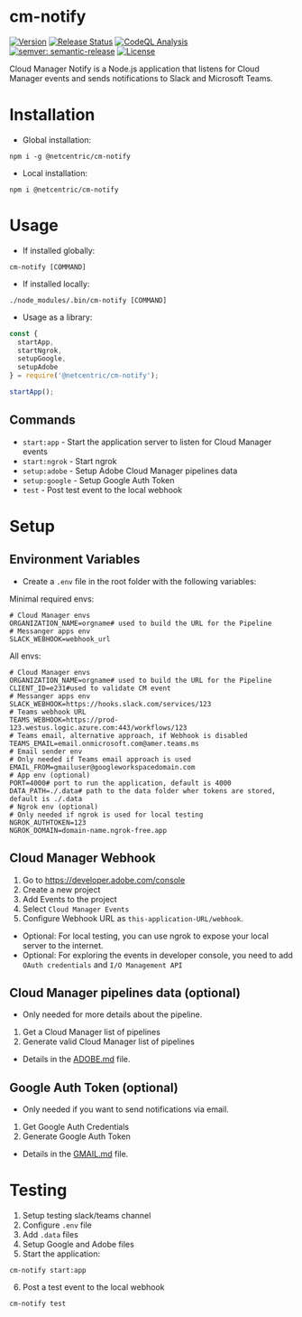 # cm-notify
[![Version](https://img.shields.io/npm/v/@netcentric/cm-notify.svg)](https://npmjs.org/package/@netcentric/cm-notify)
[![Release Status](https://github.com/Netcentric/cm-notify-core/actions/workflows/release.yml/badge.svg)](https://github.com/Netcentric/cm-notify-core/actions/workflows/release.yml)
[![CodeQL Analysis](https://github.com/netcentric/cm-notify/workflows/CodeQL/badge.svg?branch=main)](https://github.com/netcentric/cm-notify/actions)
[![semver: semantic-release](https://img.shields.io/badge/semver-semantic--release-blue.svg)](https://github.com/semantic-release/semantic-release)
[![License](https://img.shields.io/badge/License-Apache%202.0-blue.svg)](https://opensource.org/licenses/Apache-2.0)

Cloud Manager Notify is a Node.js application that listens for Cloud Manager events and sends notifications to Slack and Microsoft Teams.

# Installation
- Global installation:
```
npm i -g @netcentric/cm-notify
```
- Local installation:
```
npm i @netcentric/cm-notify
```

# Usage
- If installed globally:
```
cm-notify [COMMAND]
```
- If installed locally:
```
./node_modules/.bin/cm-notify [COMMAND]
```
- Usage as a library:
```javascript
const {
  startApp,
  startNgrok,
  setupGoogle,
  setupAdobe
} = require('@netcentric/cm-notify');

startApp();
````

## Commands

- `start:app` - Start the application server to listen for Cloud Manager events
- `start:ngrok` - Start ngrok
- `setup:adobe` - Setup Adobe Cloud Manager pipelines data
- `setup:google` - Setup Google Auth Token
- `test` - Post test event to the local webhook

# Setup

## Environment Variables
- Create a `.env` file in the root folder with the following variables:

Minimal required envs:
```
# Cloud Manager envs
ORGANIZATION_NAME=orgname# used to build the URL for the Pipeline
# Messanger apps env
SLACK_WEBHOOK=webhook_url
```
All envs:
```
# Cloud Manager envs
ORGANIZATION_NAME=orgname# used to build the URL for the Pipeline
CLIENT_ID=e231#used to validate CM event
# Messanger apps env
SLACK_WEBHOOK=https://hooks.slack.com/services/123
# Teams webhook URL
TEAMS_WEBHOOK=https://prod-123.westus.logic.azure.com:443/workflows/123
# Teams email, alternative approach, if Webhook is disabled
TEAMS_EMAIL=email.onmicrosoft.com@amer.teams.ms
# Email sender env
# Only needed if Teams email approach is used
EMAIL_FROM=gmailuser@googleworkspacedomain.com
# App env (optional)
PORT=4000# port to run the application, default is 4000
DATA_PATH=./.data# path to the data folder wher tokens are stored, default is ./.data
# Ngrok env (optional)
# Only needed if ngrok is used for local testing
NGROK_AUTHTOKEN=123
NGROK_DOMAIN=domain-name.ngrok-free.app
```

## Cloud Manager Webhook

1. Go to https://developer.adobe.com/console
2. Create a new project
3. Add Events to the project
4. Select `Cloud Manager Events`
5. Configure Webhook URL as `this-application-URL/webhook`.

- Optional: For local testing, you can use ngrok to expose your local server to the internet.
- Optional: For exploring the events in developer console, you need to add `OAuth credentials` and `I/O Management API`

## Cloud Manager pipelines data (optional)

- Only needed for more details about the pipeline.

1. Get a Cloud Manager list of pipelines
2. Generate valid Cloud Manager list of pipelines
- Details in the [ADOBE.md](docs/setup/ADOBE.md) file.

## Google Auth Token (optional)

- Only needed if you want to send notifications via email.

1. Get Google Auth Credentials
2. Generate Google Auth Token
- Details in the [GMAIL.md](docs/setup/GMAIL.md) file.

# Testing

1. Setup testing slack/teams channel
2. Configure `.env` file
3. Add `.data` files
4. Setup Google and Adobe files
5. Start the application:
```
cm-notify start:app
```
6. Post a test event to the local webhook
```
cm-notify test
```

